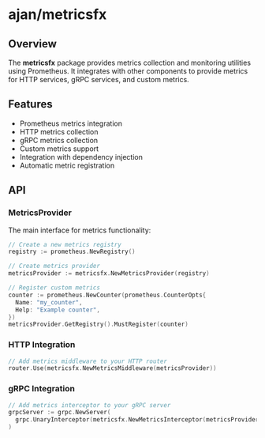 # ajan/metricsfx

## Overview

The **metricsfx** package provides metrics collection and monitoring utilities
using Prometheus. It integrates with other components to provide metrics for
HTTP services, gRPC services, and custom metrics.

## Features

- Prometheus metrics integration
- HTTP metrics collection
- gRPC metrics collection
- Custom metrics support
- Integration with dependency injection
- Automatic metric registration

## API

### MetricsProvider

The main interface for metrics functionality:

```go
// Create a new metrics registry
registry := prometheus.NewRegistry()

// Create metrics provider
metricsProvider := metricsfx.NewMetricsProvider(registry)

// Register custom metrics
counter := prometheus.NewCounter(prometheus.CounterOpts{
  Name: "my_counter",
  Help: "Example counter",
})
metricsProvider.GetRegistry().MustRegister(counter)
```

### HTTP Integration

```go
// Add metrics middleware to your HTTP router
router.Use(metricsfx.NewMetricsMiddleware(metricsProvider))
```

### gRPC Integration

```go
// Add metrics interceptor to your gRPC server
grpcServer := grpc.NewServer(
  grpc.UnaryInterceptor(metricsfx.NewMetricsInterceptor(metricsProvider)),
)
```
